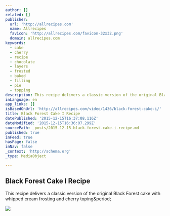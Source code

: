 ```yaml
---
author: []
related: []
publisher:
  url: 'http://allrecipes.com'
  name: Allrecipes
  favicon: 'http://allrecipes.com/favicon-32x32.png'
  domain: allrecipes.com
keywords:
  - cake
  - cherry
  - recipe
  - chocolate
  - layers
  - frosted
  - baked
  - filling
  - pie
  - topping
description: This recipe delivers a classic version of the original Black Forest cake with whipped cream frosting and cherry toping.
inLanguage: en
app_links: []
isBasedOnUrl: 'http://allrecipes.com/video/1436/black-forest-cake-i/'
title: Black Forest Cake I Recipe
datePublished: '2015-12-15T16:37:08.116Z'
dateModified: '2015-12-15T16:36:07.299Z'
sourcePath: _posts/2015-12-15-black-forest-cake-i-recipe.md
published: true
inFeed: true
hasPage: false
inNav: false
_context: 'http://schema.org'
_type: MediaObject

---
```

<article style=""><h1>Black Forest Cake I Recipe</h1><p>This recipe delivers a classic version of the original Black Forest cake with whipped cream frosting and cherry toping&amp;period;</p><img src="http://images.media-allrecipes.com/userphotos/720x405/2996.jpg" /></article>